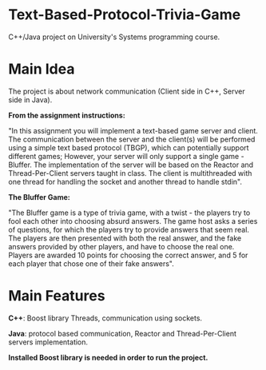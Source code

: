 # Text-Based-Protocol-Trivia-Game
C++/Java project on University's Systems programming course.

# Main Idea
The project is about network communication (Client side in C++, Server side in Java).

**From the assignment instructions:**

"In this assignment you will implement a text-based game server and client. The communication between the
server and the client(s) will be performed using a simple text based protocol (TBGP), which can potentially
support different games; However, your server will only support a single game - Bluffer.
The implementation of the server will be based on the Reactor and Thread-Per-Client servers taught in class.
The client is multithreaded with one thread for handling the socket and another thread to handle stdin".

**The Bluffer Game:** 

"The Bluffer game is a type of trivia game, with a twist - the players try to fool each other into choosing absurd
answers. The game host asks a series of questions, for which the players try to provide answers that seem real.
The players are then presented with both the real answer, and the fake answers provided by other players, and
have to choose the real one.
Players are awarded 10 points for choosing the correct answer, and 5 for each player that chose one of their fake
answers".

# Main Features
**C++**: Boost library Threads, communication using sockets.

**Java**: protocol based communication, Reactor and Thread-Per-Client servers implementation.

**Installed Boost library is needed in order to run the project.**
